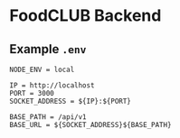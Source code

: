 # FoodCLUB Backend

## Example `.env`

```
NODE_ENV = local

IP = http://localhost
PORT = 3000
SOCKET_ADDRESS = ${IP}:${PORT}

BASE_PATH = /api/v1
BASE_URL = ${SOCKET_ADDRESS}${BASE_PATH}
```